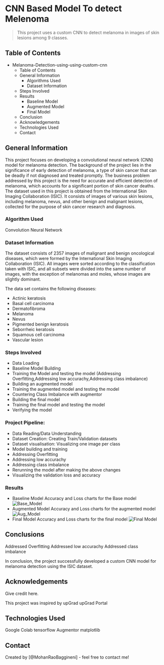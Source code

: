 # CNN Based Model To detect Melenoma
> This project uses a custom CNN to detect melanoma in images of skin lesions among 9 classes. 

## Table of Contents
* Melanoma-Detection-using-using-custom-cnn
    * Table of Contents
    * General Information
        * Algorithms Used
        * Dataset Information
    * Steps Involved
    * Results
        * Baseline Model
        * Augmented Model
        * Final Model
    * Conclusion
    * Acknowledgements
    * Technologies Used
    * Contact
   

<!-- You can include any other section that is pertinent to your problem -->

## General Information
This project focuses on developing a convolutional neural network (CNN) model for melanoma detection.
The background of the project lies in the significance of early detection of melanoma, a type of skin cancer that can be deadly if not diagnosed and treated promptly.
The business problem addressed by this project is the need for accurate and efficient detection of melanoma, which accounts for a significant portion of skin cancer deaths.
The dataset used in this project is obtained from the International Skin Imaging Collaboration (ISIC). It consists of images of various skin lesions, including melanoma, nevus, and other benign and malignant lesions, collected for the purpose of skin cancer research and diagnosis.

### Algorithm Used
Convolution Neural Network
     
### Dataset Information
The dataset consists of 2357 images of malignant and benign oncological diseases, which were formed by the International Skin Imaging Collaboration (ISIC). All images were sorted according to the classification taken with ISIC, and all subsets were divided into the same number of images, with the exception of melanomas and moles, whose images are slightly dominant.

The data set contains the following diseases:
* Actinic keratosis
* Basal cell carcinoma
* Dermatofibroma
* Melanoma
* Nevus
* Pigmented benign keratosis
* Seborrheic keratosis
* Squamous cell carcinoma
* Vascular lesion


### Steps Involved
* Data Loading
* Baseline Model Building
* Training the Model and testing the model (Addressing Overfitting,Addressing low accurachy,Addressing class imbalance)
* Building an augmented model
* Training the augmented model and testing the model
* Countering Class Imbalance with augmentor
* Building the final model
* Training the final model and testing the model
* Verifying the model

### Project Pipeline:
* Data Reading/Data Understanding
* Dataset Creation: Creating Train/Validation datasets
* Dataset visualisation: Visualizing one image per class
* Model building and training
* Addressing Overfitting
* Addressing low accurachy
* Addressing class imbalance
* Rerunning the model after making the above changes
* Visualizing the validation loss and accuracy

### Results
- Baseline Model
   Accuracy and Loss charts for the Base model
  ![Base_Model](Base_Model.png)
- Augmented Model
   Accuracy and Loss charts for the augmented model
  ![Aug_Model](Aug_Model.png)
- Final Model
       Accuracy and Loss charts for the final model
       ![Final Model](Final_Model.png)

 

## Conclusions
Addressed Overfitting
Addressed low accurachy
Addressed class imbalance

In conclusion, the project successfully developed a custom CNN model for melanoma detection using the ISIC dataset.

## Acknowledgements
Give credit here.

This project was inspired by upGrad
upGrad Portal


## Technologies Used
Google Colab
tensorflow 
Augmentor
matplotlib


<!-- As the libraries versions keep on changing, it is recommended to mention the version of library used in this project -->

## Contact
Created by [@MohanRaoBaggineni] - feel free to contact me!
